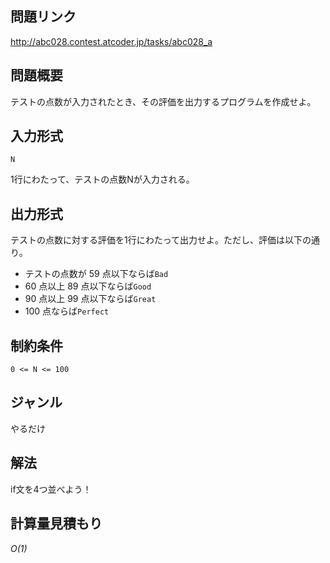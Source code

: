 ## 問題リンク

http://abc028.contest.atcoder.jp/tasks/abc028_a

## 問題概要

テストの点数が入力されたとき、その評価を出力するプログラムを作成せよ。

## 入力形式

```
N
```
1行にわたって、テストの点数Nが入力される。

## 出力形式

テストの点数に対する評価を1行にわたって出力せよ。ただし、評価は以下の通り。

* テストの点数が 59 点以下ならば`Bad`
* 60 点以上 89 点以下ならば`Good`
* 90 点以上 99 点以下ならば`Great`
* 100 点ならば`Perfect`

## 制約条件

```
0 <= N <= 100
```

## ジャンル

やるだけ

## 解法

if文を4つ並べよう！

## 計算量見積もり

*O(1)*
